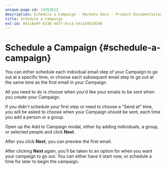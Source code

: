 ```yaml
---
unique-page-id: 14352612
description: Schedule a Campaign - Marketo Docs - Product Documentation
title: Schedule a Campaign
exl-id: 841c6a9f-6336-4b7f-bcc5-54c1b92c0346
---
```

# Schedule a Campaign {#schedule-a-campaign}

You can either schedule each individual email step of your Campaign to go out at a specific time, or choose each subsequent email step to go out at the same time as the first email in your Campaign.

All you need to do is choose when you'd like your emails to be sent when you create your Campaign.

If you didn't schedule your first step or need to choose a "Send at" time, you will be asked to choose when your Campaign should be sent, each time you add a person or a group.

Open up the Add to Campaign modal, either by adding individuals, a group, or selected people and click **Next**.

After you click **Next**, you can preview the first email.

After clicking **Next** again, you'll be taken to an option for when you want your campaign to go out. You can either have it start now, or schedule a time for later to begin the campaign.
